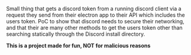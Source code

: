 Small thing that gets a discord token from a running discord client via a request they send from their electron app to their API which includes the users token.
PoC to show that discord needs to secure their networking, and that their are many other methods to get the users token other than searching statically through the Discord install directory.

**This is a project made for fun, NOT for malicious reasons**
